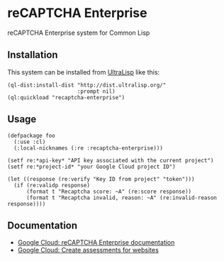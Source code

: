 # reCAPTCHA Enterprise

reCAPTCHA Enterprise system for Common Lisp

## Installation

This system can be installed from [UltraLisp](https://ultralisp.org/) like this:

```common-lisp
(ql-dist:install-dist "http://dist.ultralisp.org/"
                      :prompt nil)
(ql:quickload "recaptcha-enterprise")
```

## Usage

```common-lisp
(defpackage foo
  (:use :cl)
  (:local-nicknames (:re :recaptcha-enterprise)))

(setf re:*api-key* "API key associated with the current project")
(setf re:*project-id* "your Google Cloud project ID")

(let ((response (re:verify "Key ID from project" "token")))
  (if (re:validp response)
      (format t "Recaptcha score: ~A" (re:score response))
      (format t "Recaptcha invalid, reason: ~A" (re:invalid-reason response))))
```

## Documentation
- [Google Cloud: reCAPTCHA Enterprise documentation](https://cloud.google.com/recaptcha-enterprise/docs)
- [Google Cloud: Create assessments for websites](https://cloud.google.com/recaptcha-enterprise/docs/create-assessment-website) 
